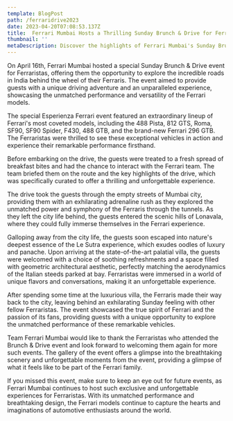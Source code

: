 ```yaml
---
template: BlogPost
path: /ferraridrive2023
date: 2023-04-20T07:08:53.137Z
title:  Ferrari Mumbai Hosts a Thrilling Sunday Brunch & Drive for Ferraristas!
thumbnail: ''
metaDescription: Discover the highlights of Ferrari Mumbai's Sunday Brunch & Drive event featuring an impressive lineup of prancing horses, and immerse yourself in the world of high-performance cars and automotive excellence.
---
```


On April 16th, Ferrari Mumbai hosted a special Sunday Brunch & Drive event for Ferraristas, offering them the opportunity to explore the incredible roads in India behind the wheel of their Ferraris. The event aimed to provide guests with a unique driving adventure and an unparalleled experience, showcasing the unmatched performance and versatility of the Ferrari models.

The special Esperienza Ferrari event featured an extraordinary lineup of Ferrari's most coveted models, including the 488 Pista, 812 GTS, Roma, SF90, SF90 Spider, F430, 488 GTB, and the brand-new Ferrari 296 GTB. The Ferraristas were thrilled to see these exceptional vehicles in action and experience their remarkable performance firsthand.

Before embarking on the drive, the guests were treated to a fresh spread of breakfast bites and had the chance to interact with the Ferrari team. The team briefed them on the route and the key highlights of the drive, which was specifically curated to offer a thrilling and unforgettable experience.

The drive took the guests through the empty streets of Mumbai city, providing them with an exhilarating adrenaline rush as they explored the unmatched power and symphony of the Ferraris through the tunnels. As they left the city life behind, the guests entered the scenic hills of Lonavala, where they could fully immerse themselves in the Ferrari experience.

Galloping away from the city life, the guests soon escaped into nature's deepest essence of the Le Sutra experience, which exudes oodles of luxury and panache. Upon arriving at the state-of-the-art palatial villa, the guests were welcomed with a choice of soothing refreshments and a space filled with geometric architectural aesthetic, perfectly matching the aerodynamics of the Italian steeds parked at bay. Ferraristas were immersed in a world of unique flavors and conversations, making it an unforgettable experience.

After spending some time at the luxurious villa, the Ferraris made their way back to the city, leaving behind an exhilarating Sunday feeling with other fellow Ferraristas. The event showcased the true spirit of Ferrari and the passion of its fans, providing guests with a unique opportunity to explore the unmatched performance of these remarkable vehicles.

Team Ferrari Mumbai would like to thank the Ferraristas who attended the Brunch & Drive event and look forward to welcoming them again for more such events. The gallery of the event offers a glimpse into the breathtaking scenery and unforgettable moments from the event, providing a glimpse of what it feels like to be part of the Ferrari family.

If you missed this event, make sure to keep an eye out for future events, as Ferrari Mumbai continues to host such exclusive and unforgettable experiences for Ferraristas. With its unmatched performance and breathtaking design, the Ferrari models continue to capture the hearts and imaginations of automotive enthusiasts around the world.